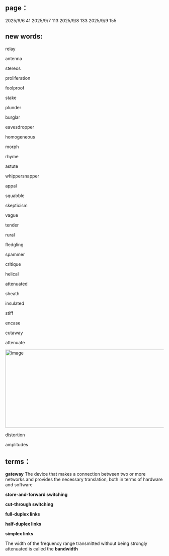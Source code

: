 ## page：
2025/9/6   41
2025/9/7  113
2025/9/8  133
2025/9/9  155
## new words: 
relay 

antenna

stereos

proliferation

foolproof

stake

plunder 

burglar

eavesdropper

homogeneous

morph

rhyme

astute

whippersnapper

appal

squabble

skepticism

vague

tender

rural

fledgling

spammer

critique

helical

attenuated

sheath

insulated

stiff

encase

cutaway

attenuate

<img width="795" height="247" alt="image" src="https://github.com/user-attachments/assets/c2d70f73-58e1-41b7-b88c-67a9d0b2d9e6" />

distortion

amplitudes



## terms：
**gateway** The device that makes a connection between two or more networks and provides the necessary translation, both in terms of hardware and software

**store-and-forward switching**

**cut-through switching**

**full-duplex links**

**half-duplex links**

**simplex links**

The width of the frequency range transmitted without being strongly attenuated is called the **bandwidth**
